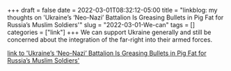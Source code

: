 +++draft = falsedate = 2022-03-01T08:32:12-05:00title = "linkblog: my thoughts on 'Ukraine’s ‘Neo-Nazi’ Battalion Is Greasing Bullets in Pig Fat for Russia’s Muslim Soldiers'"slug = "2022-03-01-We-can"tags = []categories = ["link"]+++We can support Ukraine generally and still be concerned about the integration of the far-right into their armed forces. [link to 'Ukraine’s ‘Neo-Nazi’ Battalion Is Greasing Bullets in Pig Fat for Russia’s Muslim Soldiers'](https://www.vice.com/en/article/xgd73j/ukraine-neo-nazi-battalion-azov-bullets-pig-fat-chechen-russia)